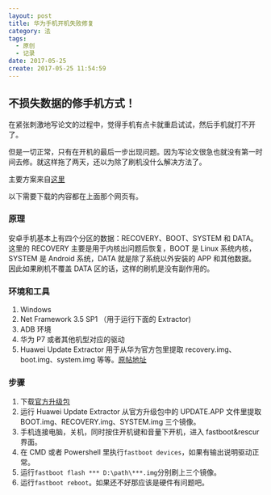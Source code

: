 ```yaml
---
layout: post
title: 华为手机开机失败修复
category: 法
tags:
  - 原创
  - 记录
date: 2017-05-25
create: 2017-05-25 11:54:59
---
```


## 不损失数据的修手机方式！

在紧张刺激地写论文的过程中，觉得手机有点卡就重启试试，然后手机就打不开了。

但是一切正常，只有在开机的最后一步出现问题。因为写论文很急也就没有第一时间去修。就这样拖了两天，还以为除了刷机没什么解决方法了。

主要方案来自[这里](http://club.huawei.com/thread-1372349-1-1.html)

以下需要下载的内容都在上面那个网页有。

### 原理
安卓手机基本上有四个分区的数据：RECOVERY、BOOT、SYSTEM 和 DATA。这里的 RECOVERY 主要是用于内核出问题后恢复，BOOT 是 Linux 系统内核，SYSTEM 是 Android 系统，DATA 就是除了系统以外安装的 APP 和其他数据。因此如果刷机不覆盖 DATA 区的话，这样的刷机是没有副作用的。

### 环境和工具
1. Windows
2. Net Framework 3.5 SP1 （用于运行下面的 Extractor)
3. ADB 环境
4. 华为 P7 或者其他机型对应的驱动
5. Huawei Update Extractor 用于从华为官方包里提取 recovery.img、boot.img、system.img 等等。[原帖地址](https://forum.xda-developers.com/showthread.php?t=2433454)

### 步骤
1. 下载[官方升级包](http://www.emui.com/plugin.php?id=hwdownload)
2. 运行 Huawei Update Extractor 从官方升级包中的 UPDATE.APP 文件里提取 BOOT.img、RECOVERY.img、SYSTEM.img 三个镜像。
3. 手机连接电脑，关机，同时按住开机键和音量下开机，进入 fastboot&rescur 界面。
4. 在 CMD 或者 Powershell 里执行`fastboot devices`，如果有输出说明驱动正常。
5. 运行`fastboot flash *** D:\path\***.img`分别刷上三个镜像。
6. 运行`fastboot reboot`。如果还不好那应该是硬件有问题吧。
